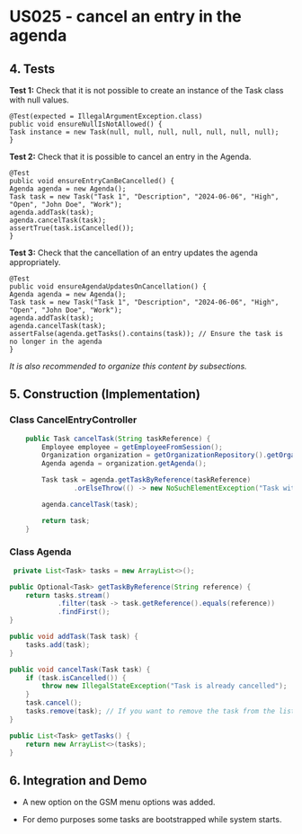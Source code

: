 # US025 - cancel an entry in the agenda

## 4. Tests 

**Test 1:** Check that it is not possible to create an instance of the Task class with null values.

	@Test(expected = IllegalArgumentException.class)
    public void ensureNullIsNotAllowed() {
    Task instance = new Task(null, null, null, null, null, null, null);
    }



**Test 2:** Check that it is possible to cancel an entry in the Agenda.

	@Test
    public void ensureEntryCanBeCancelled() {
    Agenda agenda = new Agenda();
    Task task = new Task("Task 1", "Description", "2024-06-06", "High", "Open", "John Doe", "Work");
    agenda.addTask(task);
    agenda.cancelTask(task);
    assertTrue(task.isCancelled());
    }

**Test 3:** Check that the cancellation of an entry updates the agenda appropriately.

    @Test
    public void ensureAgendaUpdatesOnCancellation() {
    Agenda agenda = new Agenda();
    Task task = new Task("Task 1", "Description", "2024-06-06", "High", "Open", "John Doe", "Work");
    agenda.addTask(task);
    agenda.cancelTask(task);
    assertFalse(agenda.getTasks().contains(task)); // Ensure the task is no longer in the agenda
    }


_It is also recommended to organize this content by subsections._ 


## 5. Construction (Implementation)

### Class CancelEntryController 

```java
    public Task cancelTask(String taskReference) {
        Employee employee = getEmployeeFromSession();
        Organization organization = getOrganizationRepository().getOrganizationByEmployee(employee);
        Agenda agenda = organization.getAgenda();

        Task task = agenda.getTaskByReference(taskReference)
                .orElseThrow(() -> new NoSuchElementException("Task with reference " + taskReference + " not found"));

        agenda.cancelTask(task);

        return task;
    }
```

### Class Agenda

```java
 private List<Task> tasks = new ArrayList<>();

public Optional<Task> getTaskByReference(String reference) {
    return tasks.stream()
            .filter(task -> task.getReference().equals(reference))
            .findFirst();
}

public void addTask(Task task) {
    tasks.add(task);
}

public void cancelTask(Task task) {
    if (task.isCancelled()) {
        throw new IllegalStateException("Task is already cancelled");
    }
    task.cancel();
    tasks.remove(task); // If you want to remove the task from the list
}

public List<Task> getTasks() {
    return new ArrayList<>(tasks);
}

```


## 6. Integration and Demo 

* A new option on the GSM menu options was added.

* For demo purposes some tasks are bootstrapped while system starts.


